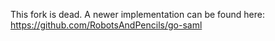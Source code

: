 This fork is dead. A newer implementation can be found here: https://github.com/RobotsAndPencils/go-saml
